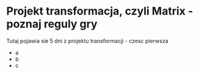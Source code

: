 # Projekt transformacja, czyli Matrix - poznaj reguly gry

Tutaj pojawia sie 5 dni z projektu transformacji - czesc pierwsza
 - a
 - b
 - c 
